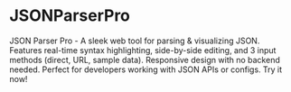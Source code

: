 # JSONParserPro
JSON Parser Pro - A sleek web tool for parsing &amp; visualizing JSON. Features real-time syntax highlighting, side-by-side editing, and 3 input methods (direct, URL, sample data). Responsive design with no backend needed. Perfect for developers working with JSON APIs or configs. Try it now!
